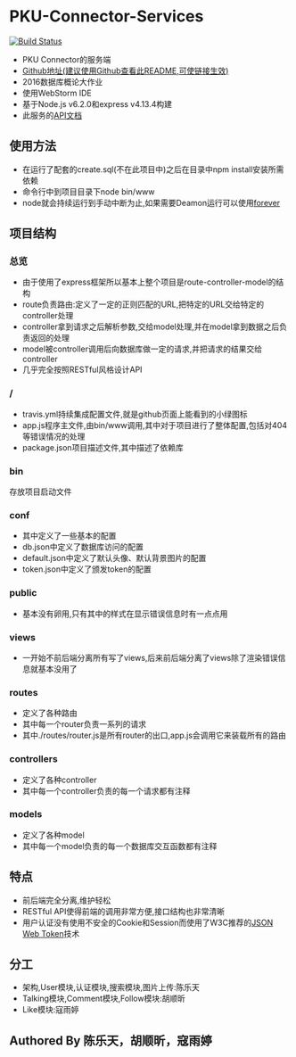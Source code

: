 # PKU-Connector-Services
[![Build Status](https://img.shields.io/travis/HackAll-PKU/PKU-Connector-Services.svg)](https://travis-ci.org/HackAll-PKU/PKU-Connector-Services)
- PKU Connector的服务端
- [Github地址(建议使用Github查看此README,可使链接生效)](https://github.com/HackAll-PKU/PKU-Connector-Services)
- 2016数据库概论大作业
- 使用WebStorm IDE
- 基于Node.js v6.2.0和express v4.13.4构建
- 此服务的[API文档](./dev-resource/api)

## 使用方法
- 在运行了配套的create.sql(不在此项目中)之后在目录中npm install安装所需依赖
- 命令行中到项目目录下node bin/www
- node就会持续运行到手动中断为止,如果需要Deamon运行可以使用[forever](https://github.com/foreverjs/forever)

## 项目结构
### 总览
- 由于使用了express框架所以基本上整个项目是route-controller-model的结构
- route负责路由:定义了一定的正则匹配的URL,把特定的URL交给特定的controller处理
- controller拿到请求之后解析参数,交给model处理,并在model拿到数据之后负责返回的处理
- model被controller调用后向数据库做一定的请求,并把请求的结果交给controller
- 几乎完全按照RESTful风格设计API

### /
- travis.yml持续集成配置文件,就是github页面上能看到的小绿图标
- app.js程序主文件,由bin/www调用,其中对于项目进行了整体配置,包括对404等错误情况的处理
- package.json项目描述文件,其中描述了依赖库

### bin
存放项目启动文件

### conf
- 其中定义了一些基本的配置
- db.json中定义了数据库访问的配置
- default.json中定义了默认头像、默认背景图片的配置
- token.json中定义了颁发token的配置

### public
- 基本没有卵用,只有其中的样式在显示错误信息时有一点点用

### views
- 一开始不前后端分离所有写了views,后来前后端分离了views除了渲染错误信息就基本没用了

### routes
- 定义了各种路由
- 其中每一个router负责一系列的请求
- 其中./routes/router.js是所有router的出口,app.js会调用它来装载所有的路由

### controllers
- 定义了各种controller
- 其中每一个controller负责的每一个请求都有注释

### models
- 定义了各种model
- 其中每一个model负责的每一个数据库交互函数都有注释

## 特点
- 前后端完全分离,维护轻松
- RESTful API使得前端的调用非常方便,接口结构也非常清晰
- 用户认证没有使用不安全的Cookie和Session而使用了W3C推荐的[JSON Web Token](https://jwt.io)技术

## 分工
- 架构,User模块,认证模块,搜索模块,图片上传:陈乐天
- Talking模块,Comment模块,Follow模块:胡顺昕
- Like模块:寇雨婷

## Authored By 陈乐天，胡顺昕，寇雨婷
